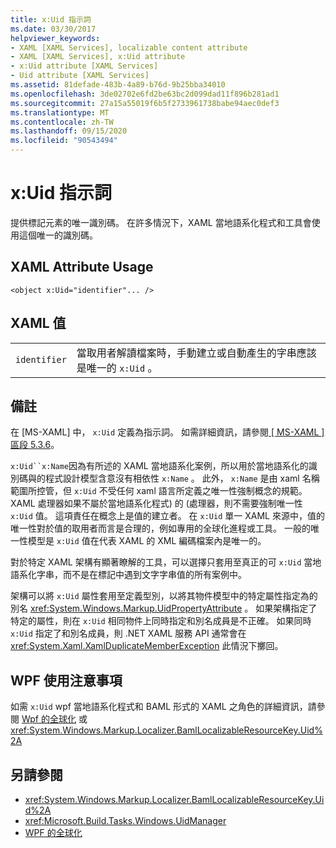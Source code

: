 ```yaml
---
title: x:Uid 指示詞
ms.date: 03/30/2017
helpviewer_keywords:
- XAML [XAML Services], localizable content attribute
- XAML [XAML Services], x:Uid attribute
- x:Uid attribute [XAML Services]
- Uid attribute [XAML Services]
ms.assetid: 81defade-483b-4a89-b76d-9b25bba34010
ms.openlocfilehash: 3de02702e6fd2be63bc2d099dad11f896b281ad1
ms.sourcegitcommit: 27a15a55019f6b5f2733961738babe94aec0def3
ms.translationtype: MT
ms.contentlocale: zh-TW
ms.lasthandoff: 09/15/2020
ms.locfileid: "90543494"
---
```

# <a name="xuid-directive"></a>x:Uid 指示詞

提供標記元素的唯一識別碼。 在許多情況下，XAML 當地語系化程式和工具會使用這個唯一的識別碼。

## <a name="xaml-attribute-usage"></a>XAML Attribute Usage

```xaml
<object x:Uid="identifier"... />
```

## <a name="xaml-values"></a>XAML 值

|||
|-|-|
|`identifier`|當取用者解讀檔案時，手動建立或自動產生的字串應該是唯一的 `x:Uid` 。|

## <a name="remarks"></a>備註

在 [MS-XAML] 中， `x:Uid` 定義為指示詞。 如需詳細資訊，請參閱[ \[ MS-XAML \] 區段 5.3.6](/previous-versions/msp-n-p/ff650760(v=pandp.10))。

`x:Uid``x:Name`因為有所述的 XAML 當地語系化案例，所以用於當地語系化的識別碼與的程式設計模型含意沒有相依性 `x:Name` 。 此外， `x:Name` 是由 xaml 名稱範圍所控管，但 `x:Uid` 不受任何 xaml 語言所定義之唯一性強制概念的規範。 XAML 處理器如果不屬於當地語系化程式) 的 (處理器，則不需要強制唯一性 `x:Uid` 值。 這項責任在概念上是值的建立者。 在 `x:Uid` 單一 XAML 來源中，值的唯一性對於值的取用者而言是合理的，例如專用的全球化進程或工具。 一般的唯一性模型是 `x:Uid` 值在代表 XAML 的 XML 編碼檔案內是唯一的。

對於特定 XAML 架構有顯著瞭解的工具，可以選擇只套用至真正的可 `x:Uid` 當地語系化字串，而不是在標記中遇到文字字串值的所有案例中。

架構可以將 `x:Uid` 屬性套用至定義型別，以將其物件模型中的特定屬性指定為的別名 <xref:System.Windows.Markup.UidPropertyAttribute> 。 如果架構指定了特定的屬性，則在 `x:Uid` 相同物件上同時指定和別名成員是不正確。 如果同時 `x:Uid` 指定了和別名成員，則 .NET XAML 服務 API 通常會在 <xref:System.Xaml.XamlDuplicateMemberException> 此情況下擲回。

## <a name="wpf-usage-notes"></a>WPF 使用注意事項

如需 `x:Uid` wpf 當地語系化程式和 BAML 形式的 XAML 之角色的詳細資訊，請參閱 [Wpf 的全球化](/dotnet/desktop/wpf/advanced/globalization-for-wpf) 或 <xref:System.Windows.Markup.Localizer.BamlLocalizableResourceKey.Uid%2A>

## <a name="see-also"></a>另請參閱

- <xref:System.Windows.Markup.Localizer.BamlLocalizableResourceKey.Uid%2A>
- <xref:Microsoft.Build.Tasks.Windows.UidManager>
- [WPF 的全球化](/dotnet/desktop/wpf/advanced/globalization-for-wpf)
